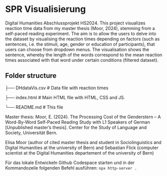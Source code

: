 # SPR Visualisierung
Digital Humanities Abschlussprojekt HS2024.
This project visualizes reaction time data from my master thesis (Moor, 2024), stemming from a self-paced reading experiment. The aim is to allow the users to delve into the dataset by visualising the reaction times depending on factors (such as sentences, i.e. the stimuli, age, gender or education of participants), that users can choose from dropdown menus. The visualisation shows the sentence, whereby the length of the words correspond to the mean reaction times associated with that word under certain conditions (filtered dataset).

## Folder structure 
├── DHdataVis.csv    # Data file with reaction times

├── index.html       # Main HTML file with HTML, CSS and JS.

└── README.md        # This file

Master thesis: Moor, E. (2024). The Processing Cost of the Genderstern – A Word-By-Word Self-Paced Reading Study with L1 Speakers of German [Unpublished master’s thesis]. Center for the Study of Language and Society, Universität Bern.

Elisa Moor (author of cited master thesis and student in Sociolinguistics and Digital Humanities at the university of Bern) and Sebastian Flick (computer scientist at the Digital Humanities departement of the university of Bern)

Für das lokale Entwickeln Github Codespace starten und in der Kommandozeile folgenden Befehl ausführen: `npx http-server .`
